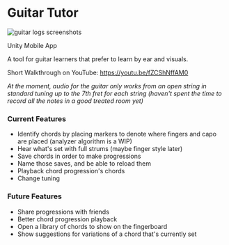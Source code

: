 # Guitar Tutor

![guitar logs screenshots](https://github.com/user-attachments/assets/ca9584ed-7ee2-4595-bc89-efbf051b2268)

Unity Mobile App

A tool for guitar learners that prefer to learn by ear and visuals.

Short Walkthrough on YouTube:
https://youtu.be/fZCShNffAM0

*At the moment, audio for the guitar only works from an open string in standard tuning up to the 7th fret for each string (haven't spent the time to record all the notes in a good treated room yet)*

### Current Features

- Identify chords by placing markers to denote where fingers and capo are placed (analyzer algorithm is a WIP)
- Hear what's set with full strums (maybe finger style later)
- Save chords in order to make progressions
- Name those saves, and be able to reload them
- Playback chord progression's chords
- Change tuning

### Future Features

- Share progressions with friends
- Better chord progression playback
- Open a library of chords to show on the fingerboard
- Show suggestions for variations of a chord that's currently set
